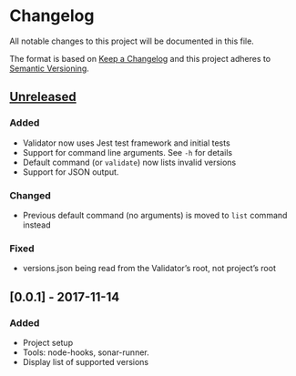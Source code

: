 # Changelog
All notable changes to this project will be documented in this file.

The format is based on [Keep a Changelog](http://keepachangelog.com/en/1.0.0/)
and this project adheres to [Semantic Versioning](http://semver.org/spec/v2.0.0.html).

## [Unreleased]
### Added
- Validator now uses Jest test framework and initial tests
- Support for command line arguments. See `-h` for details
- Default command (or `validate`) now lists invalid versions
- Support for JSON output.

### Changed
- Previous default command (no arguments) is moved to `list` command instead

### Fixed
- versions.json being read from the Validator’s root, not project’s root

## [0.0.1] - 2017-11-14
### Added
- Project setup
- Tools: node-hooks, sonar-runner.
- Display list of supported versions

[Unreleased]: https://github.com/pipedrive/node-version-validator/compare/v0.0.1...HEAD